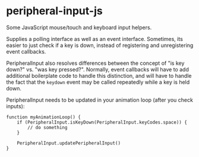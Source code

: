 # peripheral-input-js
Some JavaScript mouse/touch and keyboard input helpers.


Supplies a polling interface as well as an event interface. Sometimes, its easier to just check if a key is down, instead of registering and unregistering event callbacks.

PeripheralInput also resolves differences between the concept of "is key down?" vs. "was key pressed?". Normally, event callbacks will have to add additional boilerplate code to handle this distinction, and will have to handle the fact that the `keydown` event may be called repeatedly while a key is held down.

PeripheralInput needs to be updated in your animation loop (after you check inputs):

```
function myAnimationLoop() {
    if (PeripheralInput.isKeyDown(PeripheralInput.keyCodes.space)) {
        // do something
    }

    PeripheralInput.updatePeripheralInput()
}
```
